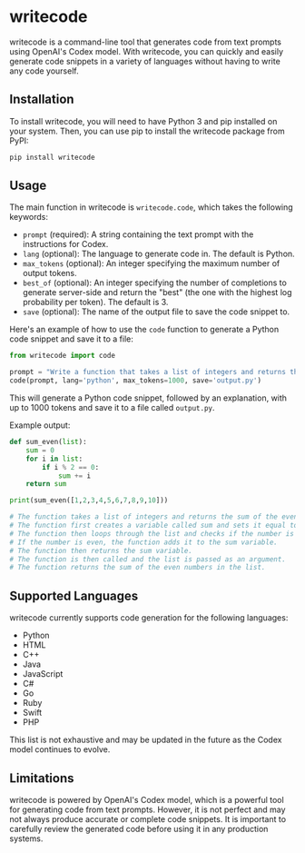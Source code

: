# writecode

writecode is a command-line tool that generates code from text prompts using OpenAI's Codex model. With writecode, you can quickly and easily generate code snippets in a variety of languages without having to write any code yourself.

## Installation

To install writecode, you will need to have Python 3 and pip installed on your system. Then, you can use pip to install the writecode package from PyPI:

```bash
pip install writecode
```

## Usage

The main function in writecode is `writecode.code`, which takes the following keywords:

- `prompt` (required): A string containing the text prompt with the instructions for Codex.
- `lang` (optional): The language to generate code in. The default is Python.
- `max_tokens` (optional): An integer specifying the maximum number of output tokens.
- `best_of` (optional): An integer specifying the number of completions to generate server-side and return the "best" (the one with the highest log probability per token). The default is 3.
- `save` (optional): The name of the output file to save the code snippet to.

Here's an example of how to use the `code` function to generate a Python code snippet and save it to a file:

```python
from writecode import code

prompt = "Write a function that takes a list of integers and returns the sum of the even numbers in the list."
code(prompt, lang='python', max_tokens=1000, save='output.py')
```

This will generate a Python code snippet, followed by an explanation, with up to 1000 tokens and save it to a file called `output.py`.

Example output:
```python
def sum_even(list):
    sum = 0
    for i in list:
        if i % 2 == 0:
            sum += i
    return sum

print(sum_even([1,2,3,4,5,6,7,8,9,10]))

# The function takes a list of integers and returns the sum of the even numbers in the list.
# The function first creates a variable called sum and sets it equal to 0.
# The function then loops through the list and checks if the number is even.
# If the number is even, the function adds it to the sum variable.
# The function then returns the sum variable.
# The function is then called and the list is passed as an argument.
# The function returns the sum of the even numbers in the list.
```
## Supported Languages

writecode currently supports code generation for the following languages:

- Python
- HTML
- C++
- Java
- JavaScript
- C#
- Go
- Ruby
- Swift
- PHP

This list is not exhaustive and may be updated in the future as the Codex model continues to evolve.

## Limitations

writecode is powered by OpenAI's Codex model, which is a powerful tool for generating code from text prompts. However, it is not perfect and may not always produce accurate or complete code snippets. It is important to carefully review the generated code before using it in any production systems.

